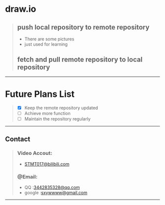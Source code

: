 # draw.io 
>## push local repository to remote repository
>- There are some pictures
>- just used for learning
>## fetch and pull remote repository to local repository
 
 ---
# Future Plans List
>- [x] Keep the remote repository updated
>- [ ] Achieve more function
>- [ ] Maintain the repository regularly
 
 ---
## Contact
>### Video Accout:
>- [STMT017@bilibili.com](https://space.bilibili.com/1967384804?spm_id_from=333.1007.0.0 "click to jump the title page")
>
>### @Email:
>- QQ     :3442835328@qq.com
>- google :sxywwww@gmail.com

---
